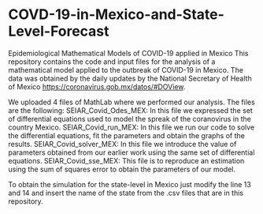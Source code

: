 # COVD-19-in-Mexico-and-State-Level-Forecast

Epidemiological Mathematical Models of COVID-19 applied in Mexico This repository contains the code and input files for the analysis of a mathematical model applied to the outbreak of COVID-19 in Mexico. The data was obtained by the daily updates by the National Secretary of Health of Mexico https://coronavirus.gob.mx/datos/#DOView.

We uploaded 4 files of MathLab where we performed our analysis. The files are the following: SEIAR_Covid_Odes_MEX: In this file we expressed the set of differential equations used to model the spreak of the coranovirus in the country Mexico. SEIAR_Covid_run_MEX: In this file we run our code to solve the differential equations, fit the parameters and obtain the graphs of the results. SEIAR_Covid_solver_MEX: In this file we introduce the value of parameters obtained from our earlier work using the same set of differential equations. SEIAR_Covid_sse_MEX: This file is to reproduce an estimation using the sum of squares error to obtain the parameters of our model.

To obtain the simulation for the state-level in Mexico just modify the line 13 and 14 and insert the name of the state from the .csv files that are in this repository.
